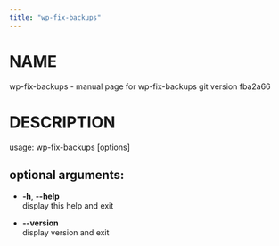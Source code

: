 ```yaml
---
title: "wp-fix-backups"
---
```



# NAME

wp-fix-backups - manual page for wp-fix-backups git version fba2a66

# DESCRIPTION

usage: wp-fix-backups \[options\]

## optional arguments:

  - **-h**, **--help**  
    display this help and exit

  - **--version**  
    display version and exit
